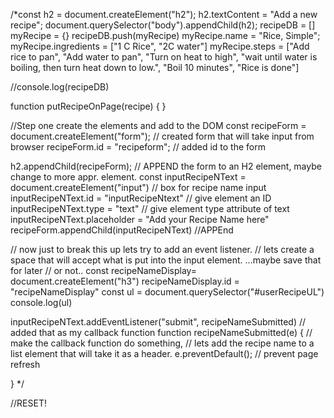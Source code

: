 /*const h2 = document.createElement("h2");
h2.textContent = "Add a new recipe";
document.querySelector("body").appendChild(h2);
recipeDB = []
myRecipe = {}
recipeDB.push(myRecipe)
myRecipe.name = "Rice, Simple";
myRecipe.ingredients = ["1 C Rice", "2C water"]
myRecipe.steps = ["Add rice to pan", "Add water to pan", "Turn on heat to high", "wait until water is boiling, then turn heat down to low.", "Boil 10 minutes", "Rice is done"]

//console.log(recipeDB)



function putRecipeOnPage(recipe) {
}


//Step one create the elements and add to the DOM
const recipeForm = document.createElement("form");  // created form that will take input from browser
recipeForm.id = "recipeform";  // added id to the form


h2.appendChild(recipeForm); // APPEND the form to an H2 element, maybe change to more appr. element. 
const inputRecipeNText = document.createElement("input") // box for recipe name input
inputRecipeNText.id = "inputRecipeNtext" // give element an ID
inputRecipeNText.type = "text" // give element type attribute of text
inputRecipeNText.placeholder = "Add your Recipe Name here"
recipeForm.appendChild(inputRecipeNText) //APPEnd 

// now just to break this up lets try to add an event listener.
// lets create a space that will accept what is put into the input element. ...maybe save that for later
// or not..
const recipeNameDisplay= document.createElement("h3")
recipeNameDisplay.id = "recipeNameDisplay"
const ul = document.querySelector("#userRecipeUL")
console.log(ul)






inputRecipeNText.addEventListener("submit", recipeNameSubmitted) // added that as my callback function
 function recipeNameSubmitted(e) {   // make the callback function do something,
    // lets add the recipe name to a list element that will take it as a header.
    e.preventDefault(); // prevent page refresh

 }
*/

//RESET!